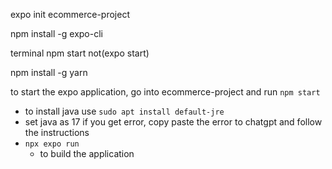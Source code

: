 expo init ecommerce-project

npm install -g expo-cli


terminal 
   npm start not(expo start)

   npm install -g yarn 

to start the expo application, go into ecommerce-project and run `npm start`

- to install java use `sudo apt install default-jre`
- set java as 17 if you get error, copy paste the error to chatgpt and follow the instructions
- `npx expo run`
   - to build the application 
   